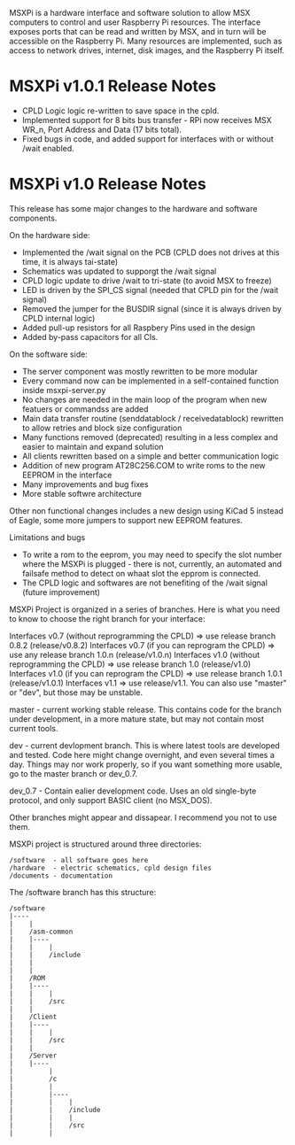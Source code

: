 
MSXPi is a hardware interface and software solution to allow MSX computers to control and user Raspberry Pi resources.
The interface exposes ports that can be read and written by MSX, and in turn will be accessible on the Raspberry Pi.
Many resources are implemented, such as access to network drives, internet, disk images, and the Raspberry Pi itself.

MSXPi v1.0.1 Release Notes
==========================
- CPLD Logic logic re-written to save space in the cpld. 
- Implemented support for 8 bits bus transfer - RPi now receives MSX WR_n, Port Address and Data (17 bits total).
- Fixed bugs in code, and added support for interfaces with or without /wait enabled.

MSXPi v1.0 Release Notes
========================
This release has some major changes to the hardware and software components.

On the hardware side:

- Implemented the /wait signal on the PCB (CPLD does not drives at this time, it is always tai-state)
- Schematics was updated to supporgt the /wait signal
- CPLD logic update to drive /wait to tri-state (to avoid MSX to freeze)
- LED is driven by the SPI_CS signal (needed that CPLD pin for the /wait signal)
- Removed the jumper for the BUSDIR signal (since it is always driven by CPLD internal logic)
- Added pull-up resistors for all Raspbery Pins used in the design
- Added by-pass capacitors for all CIs.

On the software side:

- The server component was mostly rewritten to be more modular
- Every command now can be implemented in a self-contained function inside msxpi-server.py
- No changes are needed in the main loop of the program when new featuers or commandss are added
- Main data transfer routine (senddatablock / receivedatablock) rewritten to allow retries and block size configuration
- Many functions removed (deprecated) resulting in a less complex and easier to maintain and expand solution
- All clients rewritten based on a simple and better communication logic
- Addition of new program AT28C256.COM to write roms to the new EEPROM in the interface
- Many improvements and bug fixes
- More stable softwre architecture


Other non functional changes includes a new design using KiCad 5 instead of Eagle, some more jumpers to support new EEPROM features.

Limitations and bugs
- To write a rom to the eeprom, you may need to specify the slot number where the MSXPi is plugged - there is not, currently, an automated and failsafe method to detect on whaat slot the epprom is connected.
- The CPLD logic and softwares are not benefiting of the /wait signal (future improvement)


MSXPi Project is organized in a series of branches.
Here is what you need to know to choose the right branch for your interface:

Interfaces v0.7 (without reprogramming the CPLD) => use release branch 0.8.2 (release/v0.8.2)
Interfaces v0.7 (if you can reprogram the CPLD)  => use any release branch 1.0.n (release/v1.0.n)
Interfaces v1.0 (without reprogramming the CPLD) => use release branch 1.0 (release/v1.0)
Interfaces v1.0 (if you can reprogram the CPLD)  => use release branch 1.0.1 (release/v1.0.1)
Interfaces v1.1 => use release/v1.1. You can also use "master" or "dev", but those may be unstable.

master - current working stable release. This contains code for the branch under development, in a more mature state, but may not contain most current tools. 

dev - current devlopment branch. This is where latest tools are developed and tested. Code here might change overnight, and even several times a day. Things may nor work properly, so if you want something more usable, go to the master branch or dev_0.7. 

dev_0.7 - Contain ealier development code. Uses an old single-byte protocol, and only support BASIC client (no MSX_DOS).

Other branches might appear and dissapear. I recommend you not to use them.


MSXPi project is structured around three directories:

    /software  - all software goes here
    /hardware  - electric schematics, cpld design files
    /documents - documentation

The /software branch has this structure:


    /software 
    |---- 
    |    | 
    |    /asm-common
    |    |----
    |    |    |
    |    |    /include
    |    |    
    |    |
    |    /ROM
    |    |----
    |    |    |
    |    |    /src
    |    |
    |    /Client
    |    |----
    |    |    |
    |    |    /src
    |    |
    |    /Server
    |    |----
    |         |
    |         /c
    |         |
    |         |----
    |         |    |
    |         |    /include
    |         |    |
    |         |    /src
    |         |



